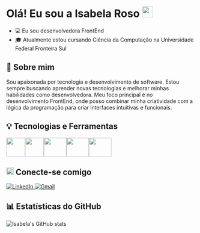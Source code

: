 # Olá! Eu sou a Isabela Roso <img src="https://github.com/TheDudeThatCode/TheDudeThatCode/blob/master/Assets/Hi.gif" width="29px">

- 💻 Eu sou desenvolvedora FrontEnd
- 🎓 Atualmente estou cursando Ciência da Computação na Universidade Federal Fronteira Sul


## 🚀 Sobre mim

Sou apaixonada por tecnologia e desenvolvimento de software. Estou sempre buscando aprender novas tecnologias e melhorar minhas habilidades como desenvolvedora. Meu foco principal é no desenvolvimento FrontEnd, onde posso combinar minha criatividade com a lógica da programação para criar interfaces intuitivas e funcionais.


## 💡 Tecnologias e Ferramentas

<img src="https://cdn.jsdelivr.net/gh/devicons/devicon@latest/icons/html5/html5-plain-wordmark.svg" width="50" height="50"/><img src="https://cdn.jsdelivr.net/gh/devicons/devicon@latest/icons/css3/css3-plain-wordmark.svg" width="50" height="50"/><img src="https://cdn.jsdelivr.net/gh/devicons/devicon@latest/icons/react/react-original.svg" width="60" height="50"/><img src="https://cdn.jsdelivr.net/gh/devicons/devicon@latest/icons/javascript/javascript-plain.svg" width="60" height="50"/><img src="https://cdn.jsdelivr.net/gh/devicons/devicon@latest/icons/typescript/typescript-plain.svg" width="60" height="50"/> 


## <img src="https://github.com/TheDudeThatCode/TheDudeThatCode/blob/master/Assets/Earth.gif" width="20px" height="20"> Conecte-se comigo 
<p align="left">
    <a href="https://www.linkedin.com/in/isabela-roso" target="_blank">
        <img src="https://img.shields.io/badge/-Linkedin-0e76a8?style=flat-square&logo=Linkedin&logoColor=white" alt="LinkedIn"/>
    </a>
    <a href="mailto:isabelaroso11@gmail.com" target="_blank">
        <img src="https://img.shields.io/badge/-Gmail-FF0000?style=flat-square&labelColor=FF0000&logo=gmail&logoColor=white" alt="Gmail"/>
    </a>
</p>


## 📊 Estatísticas do GitHub
![Isabela's GitHub stats](https://github-readme-stats.vercel.app/api?username=RosoIsabela&show_icons=true&theme=radical)


